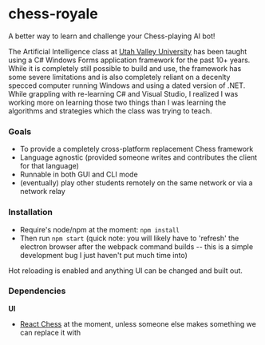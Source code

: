 # chess-royale
A better way to learn and challenge your Chess-playing AI bot!

The Artificial Intelligence class at [Utah Valley University](https://www.uvu.edu/) has been taught using a C# Windows Forms application framework for the past 10+ years. While it is completely still possible to build and use, the framework has some severe limitations and is also completely reliant on a decenlty specced computer running Windows and using a dated version of .NET. While grappling with re-learning C# and Visual Studio, I realized I was working more on learning those two things than I was learning the algorithms and strategies which the class was trying to teach.

### Goals
- To provide a completely cross-platform replacement Chess framework
- Language agnostic (provided someone writes and contributes the client for that language)
- Runnable in both GUI and CLI mode
- (eventually) play other students remotely on the same network or via a network relay

### Installation
- Require's node/npm at the moment: `npm install`
- Then run `npm start` (quick note: you will likely have to 'refresh' the electron browser after the webpack command builds -- this is a simple development bug I just haven't put much time into)

Hot reloading is enabled and anything UI can be changed and built out.

### Dependencies
__UI__
- [React Chess](https://github.com/rexxars/react-chess) at the moment, unless someone else makes something we can replace it with
